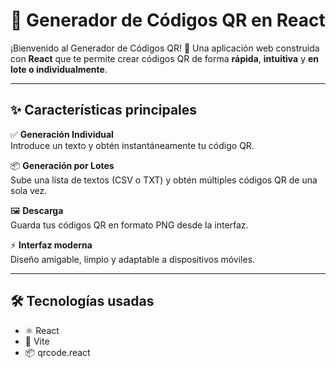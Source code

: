 # 🚀 Generador de Códigos QR en React

¡Bienvenido al Generador de Códigos QR! 🔳 Una aplicación web construida con **React** que te permite crear códigos QR de forma **rápida**, **intuitiva** y **en lote o individualmente**.

---

## ✨ Características principales

✅ **Generación Individual**  
Introduce un texto y obtén instantáneamente tu código QR.

📦 **Generación por Lotes**  
Sube una lista de textos (CSV o TXT) y obtén múltiples códigos QR de una sola vez.

🖼️ **Descarga**  
Guarda tus códigos QR en formato PNG desde la interfaz.

⚡ **Interfaz moderna**  
Diseño amigable, limpio y adaptable a dispositivos móviles.

---

## 🛠️ Tecnologías usadas

- ⚛️ React
- 🧪 Vite 
- 📦 qrcode.react 

